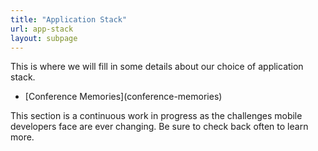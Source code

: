 ```yaml
---
title: "Application Stack"
url: app-stack
layout: subpage
---
```


<p class="sub-paragraph">This is where we will fill in some details about our choice of application stack.</p>

<ul class="landing-submenu">
  <li>[Conference Memories](conference-memories)</li>
</ul>

This section is a continuous work in progress as the challenges mobile developers face are ever changing. Be sure to check back often to learn more.
